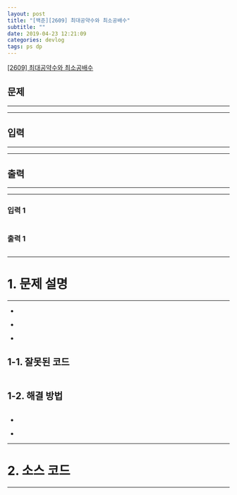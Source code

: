 ```yaml
---
layout: post
title: "[백준][2609] 최대공약수와 최소공배수"
subtitle: ""
date: 2019-04-23 12:21:09
categories: devlog
tags: ps dp
---
```


[[2609] 최대공약수와 최소공배수](https://boj.kr/2609)

## 문제

---

---

## 입력

---

---

## 출력

---

---

### 입력 1

```

```

### 출력 1

```

```

---

# 1. 문제 설명

---

-

*

-

## 1-1. 잘못된 코드

```cpp

```

## 1-2. 해결 방법

```cpp

```

-

*

---

# 2. 소스 코드

---

```cpp


```
